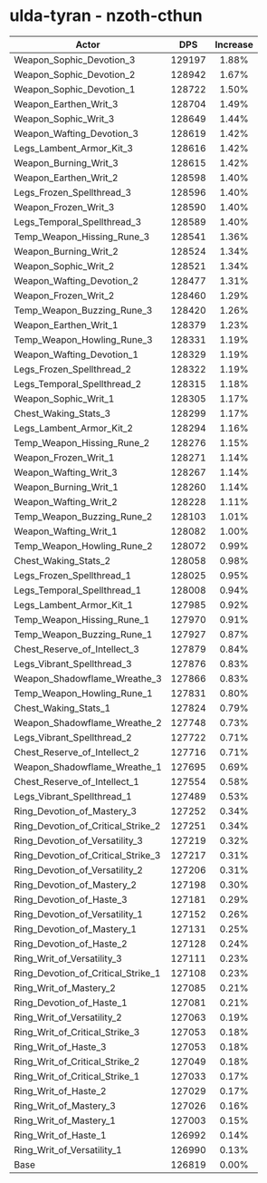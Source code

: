 # ulda-tyran - nzoth-cthun
| Actor | DPS | Increase |
|---|:---:|:---:|
|Weapon_Sophic_Devotion_3|129197|1.88%|
|Weapon_Sophic_Devotion_2|128942|1.67%|
|Weapon_Sophic_Devotion_1|128722|1.50%|
|Weapon_Earthen_Writ_3|128704|1.49%|
|Weapon_Sophic_Writ_3|128649|1.44%|
|Weapon_Wafting_Devotion_3|128619|1.42%|
|Legs_Lambent_Armor_Kit_3|128616|1.42%|
|Weapon_Burning_Writ_3|128615|1.42%|
|Weapon_Earthen_Writ_2|128598|1.40%|
|Legs_Frozen_Spellthread_3|128596|1.40%|
|Weapon_Frozen_Writ_3|128590|1.40%|
|Legs_Temporal_Spellthread_3|128589|1.40%|
|Temp_Weapon_Hissing_Rune_3|128541|1.36%|
|Weapon_Burning_Writ_2|128524|1.34%|
|Weapon_Sophic_Writ_2|128521|1.34%|
|Weapon_Wafting_Devotion_2|128477|1.31%|
|Weapon_Frozen_Writ_2|128460|1.29%|
|Temp_Weapon_Buzzing_Rune_3|128420|1.26%|
|Weapon_Earthen_Writ_1|128379|1.23%|
|Temp_Weapon_Howling_Rune_3|128331|1.19%|
|Weapon_Wafting_Devotion_1|128329|1.19%|
|Legs_Frozen_Spellthread_2|128322|1.19%|
|Legs_Temporal_Spellthread_2|128315|1.18%|
|Weapon_Sophic_Writ_1|128305|1.17%|
|Chest_Waking_Stats_3|128299|1.17%|
|Legs_Lambent_Armor_Kit_2|128294|1.16%|
|Temp_Weapon_Hissing_Rune_2|128276|1.15%|
|Weapon_Frozen_Writ_1|128271|1.14%|
|Weapon_Wafting_Writ_3|128267|1.14%|
|Weapon_Burning_Writ_1|128260|1.14%|
|Weapon_Wafting_Writ_2|128228|1.11%|
|Temp_Weapon_Buzzing_Rune_2|128103|1.01%|
|Weapon_Wafting_Writ_1|128082|1.00%|
|Temp_Weapon_Howling_Rune_2|128072|0.99%|
|Chest_Waking_Stats_2|128058|0.98%|
|Legs_Frozen_Spellthread_1|128025|0.95%|
|Legs_Temporal_Spellthread_1|128008|0.94%|
|Legs_Lambent_Armor_Kit_1|127985|0.92%|
|Temp_Weapon_Hissing_Rune_1|127970|0.91%|
|Temp_Weapon_Buzzing_Rune_1|127927|0.87%|
|Chest_Reserve_of_Intellect_3|127879|0.84%|
|Legs_Vibrant_Spellthread_3|127876|0.83%|
|Weapon_Shadowflame_Wreathe_3|127866|0.83%|
|Temp_Weapon_Howling_Rune_1|127831|0.80%|
|Chest_Waking_Stats_1|127824|0.79%|
|Weapon_Shadowflame_Wreathe_2|127748|0.73%|
|Legs_Vibrant_Spellthread_2|127722|0.71%|
|Chest_Reserve_of_Intellect_2|127716|0.71%|
|Weapon_Shadowflame_Wreathe_1|127695|0.69%|
|Chest_Reserve_of_Intellect_1|127554|0.58%|
|Legs_Vibrant_Spellthread_1|127489|0.53%|
|Ring_Devotion_of_Mastery_3|127252|0.34%|
|Ring_Devotion_of_Critical_Strike_2|127251|0.34%|
|Ring_Devotion_of_Versatility_3|127219|0.32%|
|Ring_Devotion_of_Critical_Strike_3|127217|0.31%|
|Ring_Devotion_of_Versatility_2|127206|0.31%|
|Ring_Devotion_of_Mastery_2|127198|0.30%|
|Ring_Devotion_of_Haste_3|127181|0.29%|
|Ring_Devotion_of_Versatility_1|127152|0.26%|
|Ring_Devotion_of_Mastery_1|127131|0.25%|
|Ring_Devotion_of_Haste_2|127128|0.24%|
|Ring_Writ_of_Versatility_3|127111|0.23%|
|Ring_Devotion_of_Critical_Strike_1|127108|0.23%|
|Ring_Writ_of_Mastery_2|127085|0.21%|
|Ring_Devotion_of_Haste_1|127081|0.21%|
|Ring_Writ_of_Versatility_2|127063|0.19%|
|Ring_Writ_of_Critical_Strike_3|127053|0.18%|
|Ring_Writ_of_Haste_3|127053|0.18%|
|Ring_Writ_of_Critical_Strike_2|127049|0.18%|
|Ring_Writ_of_Critical_Strike_1|127033|0.17%|
|Ring_Writ_of_Haste_2|127029|0.17%|
|Ring_Writ_of_Mastery_3|127026|0.16%|
|Ring_Writ_of_Mastery_1|127003|0.15%|
|Ring_Writ_of_Haste_1|126992|0.14%|
|Ring_Writ_of_Versatility_1|126990|0.13%|
|Base|126819|0.00%|
